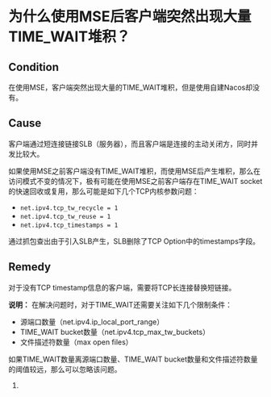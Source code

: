 # 为什么使用MSE后客户端突然出现大量TIME\_WAIT堆积？

## Condition

在使用MSE，客户端突然出现大量的TIME\_WAIT堆积，但是使用自建Nacos却没有。

## Cause

客户端通过短连接链接SLB（服务器），而且客户端是连接的主动关闭方，同时并发比较大。

如果使用MSE之前客户端没有TIME\_WAIT堆积，而使用MSE后产生堆积，那么在访问模式不变的情况下，极有可能在使用MSE之前客户端存在TIME\_WAIT socket的快速回收或复用，那么可能是如下几个TCP内核参数问题：

-   `net.ipv4.tcp_tw_recycle = 1`
-   `net.ipv4.tcp_tw_reuse = 1`
-   `net.ipv4.tcp_timestamps = 1`

通过抓包查出由于引入SLB产生，SLB删除了TCP Option中的timestamps字段。

## Remedy

对于没有TCP timestamp信息的客户端，需要将TCP长连接替换短链接。

**说明：** 在解决问题时，对于TIME\_WAIT还需要关注如下几个限制条件：

-   源端口数量（net.ipv4.ip\_local\_port\_range）
-   TIME\_WAIT bucket数量（net.ipv4.tcp\_max\_tw\_buckets）
-   文件描述符数量（max open files）

如果TIME\_WAIT数量离源端口数量、TIME\_WAIT bucket数量和文件描述符数量的阈值较远，那么可以忽略该问题。

1.  
